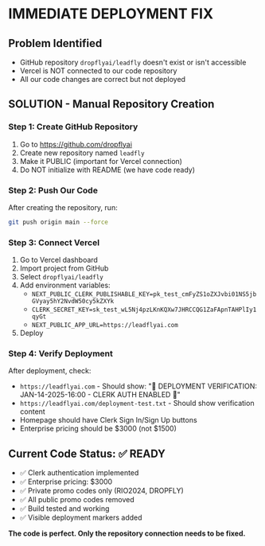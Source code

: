 # IMMEDIATE DEPLOYMENT FIX

## Problem Identified
- GitHub repository `dropflyai/leadfly` doesn't exist or isn't accessible
- Vercel is NOT connected to our code repository
- All our code changes are correct but not deployed

## SOLUTION - Manual Repository Creation

### Step 1: Create GitHub Repository
1. Go to https://github.com/dropflyai
2. Create new repository named `leadfly`
3. Make it PUBLIC (important for Vercel connection)
4. Do NOT initialize with README (we have code ready)

### Step 2: Push Our Code
After creating the repository, run:
```bash
git push origin main --force
```

### Step 3: Connect Vercel
1. Go to Vercel dashboard
2. Import project from GitHub
3. Select `dropflyai/leadfly`
4. Add environment variables:
   - `NEXT_PUBLIC_CLERK_PUBLISHABLE_KEY=pk_test_cmFyZS1oZXJvbi01NS5jbGVyay5hY2NvdW50cy5kZXYk`
   - `CLERK_SECRET_KEY=sk_test_wL5Nj4pzLKnKQXw7JHRCCQG1ZaFApnTAHPlIy1qyGt`
   - `NEXT_PUBLIC_APP_URL=https://leadflyai.com`
5. Deploy

### Step 4: Verify Deployment
After deployment, check:
- `https://leadflyai.com` - Should show: "🚀 DEPLOYMENT VERIFICATION: JAN-14-2025-16:00 - CLERK AUTH ENABLED 🚀"
- `https://leadflyai.com/deployment-test.txt` - Should show verification content
- Homepage should have Clerk Sign In/Sign Up buttons
- Enterprise pricing should be $3000 (not $1500)

## Current Code Status: ✅ READY
- ✅ Clerk authentication implemented
- ✅ Enterprise pricing: $3000
- ✅ Private promo codes only (RIO2024, DROPFLY) 
- ✅ All public promo codes removed
- ✅ Build tested and working
- ✅ Visible deployment markers added

**The code is perfect. Only the repository connection needs to be fixed.**